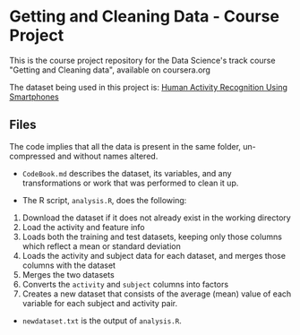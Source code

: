 Getting and Cleaning Data - Course Project
==========================================

This is the course project repository  for the Data Science's track course "Getting and Cleaning data", available on coursera.org

The dataset being used in this project is: [Human Activity Recognition Using Smartphones](http://archive.ics.uci.edu/ml/datasets/Human+Activity+Recognition+Using+Smartphones)

## Files

The code implies that all the data is present in the same folder, un-compressed and without names altered.

- `CodeBook.md` describes the dataset, its variables,  and any transformations or work that was performed to clean it up.

- The R script, `analysis.R`, does the following:
1. Download the dataset if it does not already exist in the working directory
2. Load the activity and feature info
3. Loads both the training and test datasets, keeping only those columns which reflect a mean or standard deviation
4. Loads the activity and subject data for each dataset, and merges those columns with the dataset
5. Merges the two datasets
6. Converts the `activity` and `subject` columns into factors
7. Creates a new dataset that consists of the average (mean) value of each variable for each subject and activity pair.

- `newdataset.txt` is the output of `analysis.R`.
